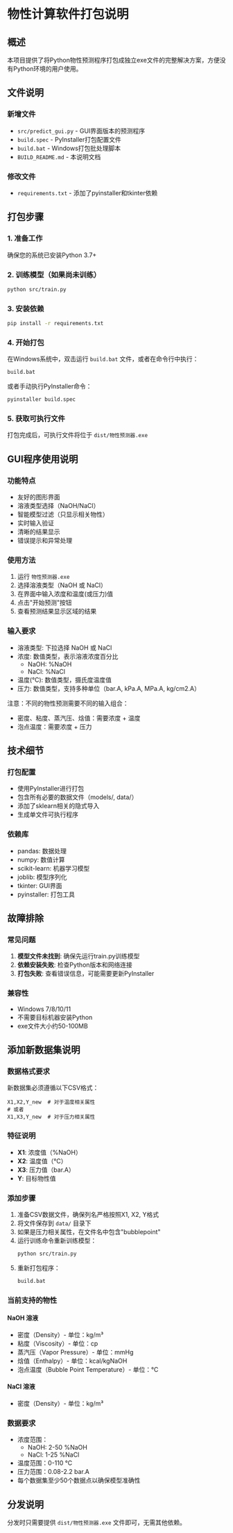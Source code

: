 # 物性计算软件打包说明

## 概述
本项目提供了将Python物性预测程序打包成独立exe文件的完整解决方案，方便没有Python环境的用户使用。

## 文件说明

### 新增文件
- `src/predict_gui.py` - GUI界面版本的预测程序
- `build.spec` - PyInstaller打包配置文件
- `build.bat` - Windows打包批处理脚本
- `BUILD_README.md` - 本说明文档

### 修改文件
- `requirements.txt` - 添加了pyinstaller和tkinter依赖

## 打包步骤

### 1. 准备工作
确保您的系统已安装Python 3.7+

### 2. 训练模型（如果尚未训练）
```bash
python src/train.py
```

### 3. 安装依赖
```bash
pip install -r requirements.txt
```

### 4. 开始打包
在Windows系统中，双击运行 `build.bat` 文件，或者在命令行中执行：
```bash
build.bat
```

或者手动执行PyInstaller命令：
```bash
pyinstaller build.spec
```

### 5. 获取可执行文件
打包完成后，可执行文件将位于 `dist/物性预测器.exe`

## GUI程序使用说明

### 功能特点
- 友好的图形界面
- 溶液类型选择（NaOH/NaCl）
- 智能模型过滤（只显示相关物性）
- 实时输入验证
- 清晰的结果显示
- 错误提示和异常处理

### 使用方法
1. 运行 `物性预测器.exe`
2. 选择溶液类型（NaOH 或 NaCl）
3. 在界面中输入浓度和温度(或压力)值
4. 点击"开始预测"按钮
5. 查看预测结果显示区域的结果

### 输入要求
- 溶液类型: 下拉选择 NaOH 或 NaCl
- 浓度: 数值类型，表示溶液浓度百分比
  - NaOH: %NaOH
  - NaCl: %NaCl
- 温度(°C): 数值类型，摄氏度温度值
- 压力: 数值类型，支持多种单位（bar.A, kPa.A, MPa.A, kg/cm2.A）

注意：不同的物性预测需要不同的输入组合：
- 密度、粘度、蒸汽压、焓值：需要浓度 + 温度
- 泡点温度：需要浓度 + 压力

## 技术细节

### 打包配置
- 使用PyInstaller进行打包
- 包含所有必要的数据文件（models/, data/）
- 添加了sklearn相关的隐式导入
- 生成单文件可执行程序

### 依赖库
- pandas: 数据处理
- numpy: 数值计算
- scikit-learn: 机器学习模型
- joblib: 模型序列化
- tkinter: GUI界面
- pyinstaller: 打包工具

## 故障排除

### 常见问题
1. **模型文件未找到**: 确保先运行train.py训练模型
2. **依赖安装失败**: 检查Python版本和网络连接
3. **打包失败**: 查看错误信息，可能需要更新PyInstaller

### 兼容性
- Windows 7/8/10/11
- 不需要目标机器安装Python
- exe文件大小约50-100MB

## 添加新数据集说明

### 数据格式要求
新数据集必须遵循以下CSV格式：
```csv
X1,X2,Y_new  # 对于温度相关属性
# 或者
X1,X3,Y_new  # 对于压力相关属性
```

### 特征说明
- **X1**: 浓度值（%NaOH）
- **X2**: 温度值（°C）
- **X3**: 压力值（bar.A）
- **Y**: 目标物性值

### 添加步骤
1. 准备CSV数据文件，确保列名严格按照X1, X2, Y格式
2. 将文件保存到 `data/` 目录下
3. 如果是压力相关属性，在文件名中包含"bubblepoint"
4. 运行训练命令重新训练模型：
   ```bash
   python src/train.py
   ```
5. 重新打包程序：
   ```bash
   build.bat
   ```

### 当前支持的物性

#### NaOH 溶液
- 密度（Density）- 单位：kg/m³
- 粘度（Viscosity）- 单位：cp
- 蒸汽压（Vapor Pressure）- 单位：mmHg  
- 焓值（Enthalpy）- 单位：kcal/kgNaOH
- 泡点温度（Bubble Point Temperature）- 单位：°C

#### NaCl 溶液
- 密度（Density）- 单位：kg/m³

### 数据要求
- 浓度范围：
  - NaOH: 2-50 %NaOH
  - NaCl: 1-25 %NaCl
- 温度范围：0-110 °C
- 压力范围：0.08-2.2 bar.A
- 每个数据集至少50个数据点以确保模型准确性

## 分发说明
分发时只需要提供 `dist/物性预测器.exe` 文件即可，无需其他依赖。